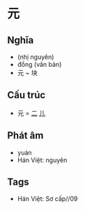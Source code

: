 # 元

## Nghĩa

* (nhị nguyên)
* đồng (văn bản)
* 元 ~ 块

## Cấu trúc
* 元 = [二](二.md) [儿](儿.md)

## Phát âm

* yuán
* Hán Việt: nguyên

## Tags
* Hán Việt: Sơ cấp//09

<script>window.HANZI_FIELD='元';</script>
